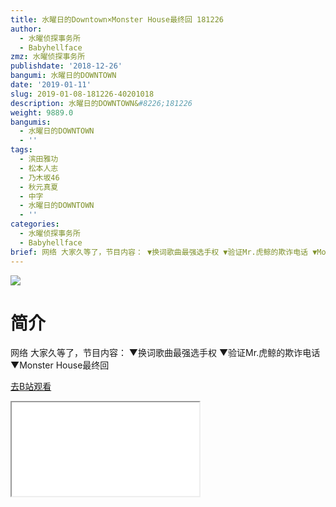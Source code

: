 ```yaml
---
title: 水曜日的Downtown×Monster House最终回 181226
author:
  - 水曜侦探事务所
  - Babyhellface
zmz: 水曜侦探事务所
publishdate: '2018-12-26'
bangumi: 水曜日的DOWNTOWN
date: '2019-01-11'
slug: 2019-01-08-181226-40201018
description: 水曜日的DOWNTOWN&#8226;181226
weight: 9889.0
bangumis:
  - 水曜日的DOWNTOWN
  - ''
tags:
  - 滨田雅功
  - 松本人志
  - 乃木坂46
  - 秋元真夏
  - 中字
  - 水曜日的DOWNTOWN
  - ''
categories:
  - 水曜侦探事务所
  - Babyhellface
brief: 网络 大家久等了，节目内容： ▼换词歌曲最强选手权 ▼验证Mr.虎鲸的欺诈电话 ▼Monster House最终回
---
```

![](https://i.imgur.com/3IkReal.jpg)
# 简介  
网络
大家久等了，节目内容：
▼换词歌曲最强选手权
▼验证Mr.虎鲸的欺诈电话
▼Monster House最终回  

[去B站观看](https://www.bilibili.com/video/av40201018/)
<div class ="resp-container"><iframe class="testiframe" src="//player.bilibili.com/player.html?aid=40201018"", scrolling="no", allowfullscreen="true" > </iframe></div> 
